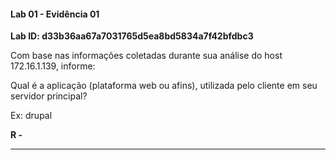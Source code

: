 
#### Lab 01 - Evidência 01

**Lab ID:  d33b36aa67a7031765d5ea8bd5834a7f42bfdbc3**


Com base nas informações coletadas durante sua análise do host 172.16.1.139, informe:  
  
Qual é a aplicação (plataforma web ou afins), utilizada pelo cliente em seu servidor principal?  
  
Ex: drupal

**R -**

---
